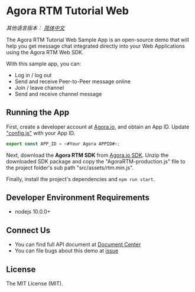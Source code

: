 # Agora RTM Tutorial Web

*其他语言版本： [简体中文](README.zh.md)*

The Agora RTM Tutorial Web Sample App is an open-source demo that will help you get message chat integrated directly into your Web Applications using the Agora RTM Web SDK.

With this sample app, you can:

- Log in / log out
- Send and receive Peer-to-Peer message online
- Join / leave channel
- Send and receive channel message

## Running the App
First, create a developer account at [Agora.io](https://dashboard.agora.io/signin/), and obtain an App ID. Update ["config.js"](src/config.js) with your App ID.

```javascript
export const APP_ID = <#Your Agora APPID#>;
```

Next, download the **Agora RTM SDK** from [Agora.io SDK](https://www.agora.io/en/download/). Unzip the downloaded SDK package and copy the "AgoraRTM-production.js" file to the project folder's sub path "src/assets/rtm.min.js".

Finally, install the project's dependencies and `npm run start`.

## Developer Environment Requirements
* nodejs 10.0.0+

## Connect Us

- You can find full API document at [Document Center](https://docs.agora.io/en/)
- You can file bugs about this demo at [issue](https://github.com/AgoraIO/RTM/issues)

## License

The MIT License (MIT).
